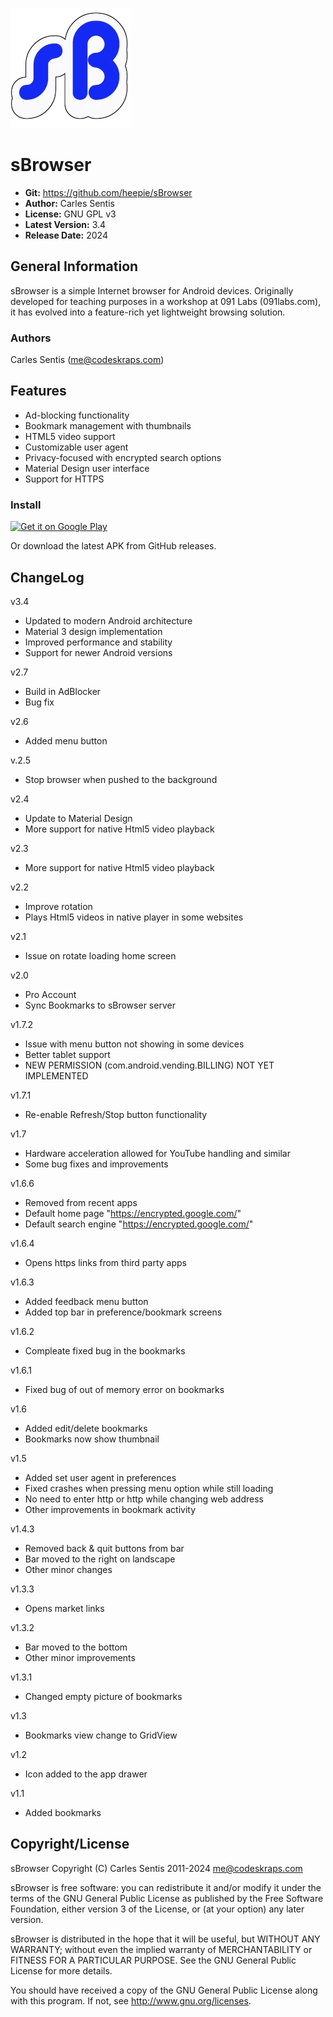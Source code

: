 ![logo](app/src/main/res/mipmap-xxxhdpi/ic_launcher.webp)

# sBrowser

* <b>Git:</b> https://github.com/heepie/sBrowser
* <b>Author:</b> Carles Sentis  
* <b>License:</b> GNU GPL v3
* <b>Latest Version:</b> 3.4
* <b>Release Date:</b> 2024

## General Information

sBrowser is a simple Internet browser for Android devices. Originally developed for teaching purposes in a workshop at 091 Labs (091labs.com), it has evolved into a feature-rich yet lightweight browsing solution.

### Authors

Carles Sentis (me@codeskraps.com)

## Features

- Ad-blocking functionality
- Bookmark management with thumbnails
- HTML5 video support
- Customizable user agent
- Privacy-focused with encrypted search options
- Material Design user interface
- Support for HTTPS

### Install

[![Get it on Google Play](https://play.google.com/intl/en_us/badges/static/images/badges/en_badge_web_generic.png)](https://play.google.com/store/apps/details?id=com.codeskraps.sbrowser_new)

Or download the latest APK from GitHub releases.

## ChangeLog

v3.4
- Updated to modern Android architecture
- Material 3 design implementation
- Improved performance and stability
- Support for newer Android versions

v2.7
 - Build in AdBlocker
 - Bug fix
 
v2.6
 - Added menu button
 
v.2.5
 - Stop browser when pushed to the background
 
v2.4
 - Update to Material Design
 - More support for native Html5 video playback
 
v2.3
 - More support for native Html5 video playback
 
v2.2
 - Improve rotation
 - Plays Html5 videos in native player in some websites
 
v2.1 
 - Issue on rotate loading home screen
 
v2.0 
 - Pro Account
 - Sync Bookmarks to sBrowser server
 
v1.7.2 
 - Issue with menu button not showing in some devices
 - Better tablet support
 - NEW PERMISSION (com.android.vending.BILLING) NOT YET IMPLEMENTED
 
v1.7.1
 - Re-enable Refresh/Stop button functionality
 
v1.7
 - Hardware acceleration allowed for YouTube handling and similar
 - Some bug fixes and improvements
 
v1.6.6
 - Removed from recent apps
 - Default home page "https://encrypted.google.com/"
 - Default search engine "https://encrypted.google.com/" 
 
v1.6.4
 - Opens https links from third party apps
 
v1.6.3
 - Added feedback menu button
 - Added top bar in preference/bookmark screens
 
v1.6.2
 - Compleate fixed bug in the bookmarks
 
v1.6.1
 - Fixed bug of out of memory error on bookmarks
 
v1.6
 - Added edit/delete bookmarks
 - Bookmarks now show thumbnail
 
v1.5 
 - Added set user agent in preferences
 - Fixed crashes when pressing menu option while still loading
 - No need to enter http or http while changing web address
 - Other improvements in bookmark activity
 
v1.4.3 
 - Removed back & quit buttons from bar
 - Bar moved to the right on landscape
 - Other minor changes
 
v1.3.3 
 - Opens market links
 
v1.3.2 
 - Bar moved to the bottom
 - Other minor improvements
 
v1.3.1 
 - Changed empty picture of bookmarks
 
v1.3 
 - Bookmarks view change to GridView
 
v1.2 
 - Icon added to the app drawer
 
v1.1 
 - Added bookmarks

## Copyright/License

sBrowser Copyright (C) Carles Sentis 2011-2024 me@codeskraps.com

sBrowser is free software: you can
redistribute it and/or modify it under the terms
of the GNU General Public License as published by
the Free Software Foundation, either version 3 of
the License, or (at your option) any later
version.

sBrowser is distributed in the hope that it
will be useful, but WITHOUT ANY WARRANTY; without
even the implied warranty of MERCHANTABILITY or
FITNESS FOR A PARTICULAR PURPOSE. See the GNU
General Public License for more details.

You should have received a copy of the GNU
General Public License along with this program.
If not, see http://www.gnu.org/licenses.
